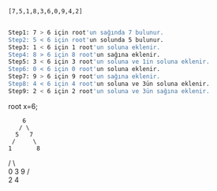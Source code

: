 ```bash
[7,5,1,8,3,6,0,9,4,2]


Step1: 7 > 6 için root'un sağında 7 bulunur.
Step2: 5 < 6 için root'un solunda 5 bulunur.
Step3: 1 < 6 için 1 root'un soluna eklenir.
Step4: 8 > 6 için 8 root'un sağına eklenir.
Step5: 3 < 6 için 3 root'un soluna ve 1in soluna eklenir.
Step6: 0 < 6 için 0 root'un soluna eklenir.
Step7: 9 > 6 için 9 root'un sağına eklenir.
Step8: 4 < 6 için 4 root'un soluna ve 3ün soluna eklenir.                        
Step9: 2 < 6 için 2 root'un soluna ve 3ün sağına eklenir. 
```

root x=6;

        6
       / \
      5   7
     /     \
    1       8
   / \       \
  0   3       9
     / \
    2   4


